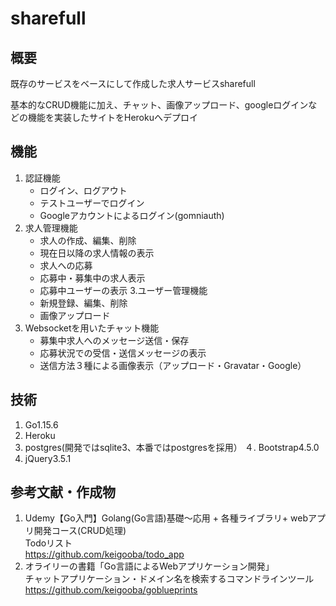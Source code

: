 # sharefull
## 概要
既存のサービスをベースにして作成した求人サービスsharefull

基本的なCRUD機能に加え、チャット、画像アップロード、googleログインなどの機能を実装したサイトをHerokuへデプロイ

## 機能
1. 認証機能
   - ログイン、ログアウト
   - テストユーザーでログイン
   - Googleアカウントによるログイン(gomniauth)
2. 求人管理機能
   - 求人の作成、編集、削除
   - 現在日以降の求人情報の表示
   - 求人への応募
   - 応募中・募集中の求人表示
   - 応募中ユーザーの表示
3.ユーザー管理機能
   - 新規登録、編集、削除
   - 画像アップロード
4. Websocketを用いたチャット機能
   - 募集中求人へのメッセージ送信・保存
   - 応募状況での受信・送信メッセージの表示
   - 送信方法３種による画像表示（アップロード・Gravatar・Google）

## 技術
1. Go1.15.6
2. Heroku
3. postgres(開発ではsqlite3、本番ではpostgresを採用）
４. Bootstrap4.5.0
5. jQuery3.5.1

## 参考文献・作成物
1. Udemy【Go入門】Golang(Go言語)基礎〜応用 + 各種ライブラリ+ webアプリ開発コース(CRUD処理)  
   Todoリスト  
   https://github.com/keigooba/todo_app
2. オライリーの書籍「Go言語によるWebアプリケーション開発」  
   チャットアプリケーション・ドメイン名を検索するコマンドラインツール  
   https://github.com/keigooba/goblueprints
